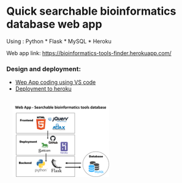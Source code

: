 # Quick searchable bioinformatics database web app
Using : Python * Flask * MySQL * Heroku

Web app link: https://bioinformatics-tools-finder.herokuapp.com/

### Design and deployment:

- [Wep App coding using VS code](https://github.com/AAlhendi1707/bioinformatics-tools-finder/blob/main/design.md)
- [Deployment to heroku](https://github.com/AAlhendi1707/bioinformatics-tools-finder/blob/main/deployment.md)

<img style="margin:1rem;" width="50%" src="app-workflow.png" />
